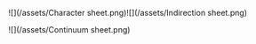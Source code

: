 ![](/assets/Character sheet.png)![](/assets/Indirection sheet.png)

![](/assets/Continuum sheet.png)

